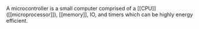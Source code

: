 A microcontroller is a small computer comprised of a [[CPU]] ([[microprocessor]]), [[memory]], IO, and timers which can be highly energy efficient.